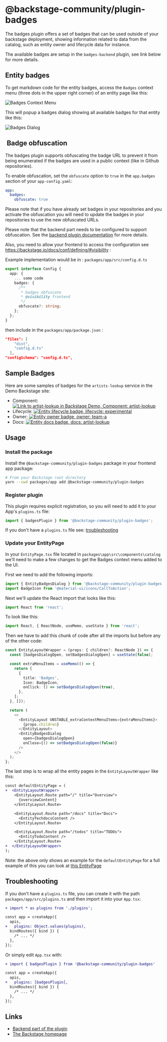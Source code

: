 # @backstage-community/plugin-badges

The badges plugin offers a set of badges that can be used outside of
your backstage deployment, showing information related to data from
the catalog, such as entity owner and lifecycle data for instance.

The available badges are setup in the `badges-backend` plugin, see
link below for more details.

## Entity badges

To get markdown code for the entity badges, access the `Badges` context menu
(three dots in the upper right corner) of an entity page like this:

![Badges Context Menu](./doc/badges-context-menu.png)

This will popup a badges dialog showing all available badges for that entity like this:

![Badges Dialog](./doc/badges-dialog.png)

##  Badge obfuscation

The badges plugin supports obfuscating the badge URL to prevent it from being enumerated if the badges are used in a public context (like in Github repositories).

To enable obfuscation, set the `obfuscate` option to `true` in the `app.badges` section of your `app-config.yaml`:

```yaml
app:
  badges:
    obfuscate: true
```

Please note that if you have already set badges in your repositories and you activate the obfuscation you will need to update the badges in your repositories to use the new obfuscated URLs.

Please note that the backend part needs to be configured to support obfuscation. See the [backend plugin documentation](../badges-backend/README.md) for more details.

Also, you need to allow your frontend to access the configuration see <https://backstage.io/docs/conf/defining/#visibility> :

Example implementation would be in : `packages/app/src/config.d.ts`

```typescript
export interface Config {
  app: {
    ... some code
    badges: {
      /**
       * badges obfuscate
       * @visibility frontend
       */
      obfuscate?: string;
    };
  };
}
```

then include in the `packages/app/package.json` :

```json
"files": [
    "dist",
    "config.d.ts"
  ],
"configSchema": "config.d.ts",
```

## Sample Badges

Here are some samples of badges for the `artists-lookup` service in the Demo Backstage site:

- Component: [![Link to artist-lookup in Backstage Demo, Component: artist-lookup](https://demo.backstage.io/api/badges/entity/default/component/artist-lookup/badge/pingback 'Link to artist-lookup in Backstage Demo')](https://demo.backstage.io/catalog/default/component/artist-lookup)
- Lifecycle: [![Entity lifecycle badge, lifecycle: experimental](https://demo.backstage.io/api/badges/entity/default/component/artist-lookup/badge/lifecycle 'Entity lifecycle badge')](https://demo.backstage.io/catalog/default/component/artist-lookup)
- Owner: [![Entity owner badge, owner: team-a](https://demo.backstage.io/api/badges/entity/default/component/artist-lookup/badge/owner 'Entity owner badge')](https://demo.backstage.io/catalog/default/component/artist-lookup)
- Docs: [![Entity docs badge, docs: artist-lookup](https://demo.backstage.io/api/badges/entity/default/component/artist-lookup/badge/docs 'Entity docs badge')](https://demo.backstage.io/catalog/default/component/artist-lookup/docs)

## Usage

### Install the package

Install the `@backstage-community/plugin-badges` package in your frontend app package:

```bash
# From your Backstage root directory
yarn --cwd packages/app add @backstage-community/plugin-badges
```

### Register plugin

This plugin requires explicit registration, so you will need to add it to your App's `plugins.ts` file:

```ts
import { badgesPlugin } from '@backstage-community/plugin-badges';
```

If you don't have a `plugins.ts` file see: [troubleshooting](#troubleshooting)

### Update your EntityPage

In your `EntityPage.tsx` file located in `packages\app\src\components\catalog` we'll need to make a few changes to get the Badges context menu added to the UI.

First we need to add the following imports:

```ts
import { EntityBadgesDialog } from '@backstage-community/plugin-badges';
import BadgeIcon from '@material-ui/icons/CallToAction';
```

Next we'll update the React import that looks like this:

```ts
import React from 'react';
```

To look like this:

```ts
import React, { ReactNode, useMemo, useState } from 'react';
```

Then we have to add this chunk of code after all the imports but before any of the other code:

```ts
const EntityLayoutWrapper = (props: { children?: ReactNode }) => {
  const [badgesDialogOpen, setBadgesDialogOpen] = useState(false);

  const extraMenuItems = useMemo(() => {
    return [
      {
        title: 'Badges',
        Icon: BadgeIcon,
        onClick: () => setBadgesDialogOpen(true),
      },
    ];
  }, []);

  return (
    <>
      <EntityLayout UNSTABLE_extraContextMenuItems={extraMenuItems}>
        {props.children}
      </EntityLayout>
      <EntityBadgesDialog
        open={badgesDialogOpen}
        onClose={() => setBadgesDialogOpen(false)}
      />
    </>
  );
};
```

The last step is to wrap all the entity pages in the `EntityLayoutWrapper` like this:

```diff
const defaultEntityPage = (
+  <EntityLayoutWrapper>
    <EntityLayout.Route path="/" title="Overview">
      {overviewContent}
    </EntityLayout.Route>

    <EntityLayout.Route path="/docs" title="Docs">
      <EntityTechdocsContent />
    </EntityLayout.Route>

    <EntityLayout.Route path="/todos" title="TODOs">
      <EntityTodoContent />
    </EntityLayout.Route>
+  </EntityLayoutWrapper>
);
```

Note: the above only shows an example for the `defaultEntityPage` for a full example of this you can look at [this EntityPage](https://github.com/backstage/backstage/blob/1fd9e6f601cabe42af8eb20b5d200ad1988ba309/packages/app/src/components/catalog/EntityPage.tsx#L318)

## Troubleshooting

If you don't have a `plugins.ts` file, you can create it with the path `packages/app/src/plugins.ts` and then import it into your `App.tsx`:

```diff
+ import * as plugins from './plugins';

const app = createApp({
  apis,
+   plugins: Object.values(plugins),
  bindRoutes({ bind }) {
    /* ... */
  },
});
```

Or simply edit `App.tsx` with:

```diff
+ import { badgesPlugin } from '@backstage-community/plugin-badges'

const app = createApp({
  apis,
+   plugins: [badgesPlugin],
  bindRoutes({ bind }) {
    /* ... */
  },
});
```

## Links

- [Backend part of the plugin](https://github.com/backstage/backstage/tree/master/plugins/badges-backend)
- [The Backstage homepage](https://backstage.io)
